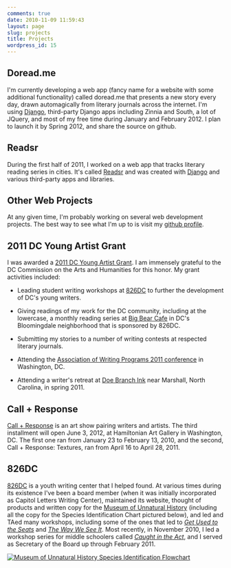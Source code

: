 ```yaml
---
comments: true
date: 2010-11-09 11:59:43
layout: page
slug: projects
title: Projects
wordpress_id: 15
---
```


## Doread.me ##

I'm currently developing a web app (fancy name for a website with some additional functionality) called doread.me that presents a new story every day, drawn automagically from literary journals across the internet. I'm using [Django](http://www.djangproject.com), third-party Django apps including Zinnia and South, a lot of JQuery, and most of my free time during January and February 2012. I plan to launch it by Spring 2012, and share the source on github.

## Readsr ##

During the first half of 2011, I worked on a web app that tracks literary reading series in cities. It's called [Readsr](http://www.readsrs.com) and was created with [Django](http://www.djangproject.com) and various third-party apps and libraries.

## Other Web Projects ##

At any given time, I'm probably working on several web development projects. The best way to see what I'm up to is visit my [github profile](https://github.com/sandinmyjoints).

## 2011 DC Young Artist Grant ##



I was awarded a [2011 DC Young Artist Grant](http://thedcarts.wordpress.com/2011/01/04/the-commission-is-proud-to-announce-our-fy-2011-grantees/#YAP). I am immensely grateful  to the DC Commission on the Arts and Humanities for this honor. My grant activities included:






	
  * Leading student writing workshops at [826DC](http://www.826dc.org) to further the development of DC's young writers.

	
  * Giving readings of my work for the DC community, including at the lowercase, a monthly reading series at [Big Bear Cafe](http://bigbearcafe-dc.com/blog/) in DC's Bloomingdale neighborhood that is sponsored by 826DC.

	
  * Submitting my stories to a number of writing contests at respected literary journals.

	
  * Attending the [Association of Writing Programs 2011 conference](http://www.awpwriter.org/conference/2011awpconf.php) in Washington, DC.

	
  * Attending a writer's retreat at [Doe Branch Ink](http://doebranchink.org/) near Marshall, North Carolina, in spring 2011.



## Call + Response ##



[Call + Response](http://www.callandresponsedc.org) is an art show pairing writers and artists. The third installment will open June 3, 2012, at Hamiltonian Art Gallery in Washington, DC. The first one ran from January 23 to February 13, 2010, and the second, Call + Response: Textures, ran from April 16 to April 28, 2011.



## 826DC ##



[826DC](http://www.826dc.org) is a youth writing center that I helped found. At various times during its existence I've been a board member (when it was initially incorporated as Capitol Letters Writing Center), maintained its website, thought of products and written copy for the [Museum of Unnatural History](http://826dc.org/?page_id=24) (including all the copy for the Species Identification Chart pictured below), and led and TAed many workshops, including some of the ones that led to _[Get Used to the Seats](http://826dc.org/?p=510)_ and _[The Way We See It](http://826dc.org/?p=512)_. Most recently, in November 2010, I led a workshop series for middle schoolers called [_Caught in the Act_](http://williamjohnbert.com/2010/11/caught-in-the-act-part-3/), and I served as Secretary of the Board up through February 2011.




[![Museum of Unnatural History Species Identification Flowchart](http://williamjohnbert.com/wp-content/uploads/2010/11/chart_11.jpg)](http://williamjohnbert.com/wp-content/uploads/2010/11/chart_11.jpg)



